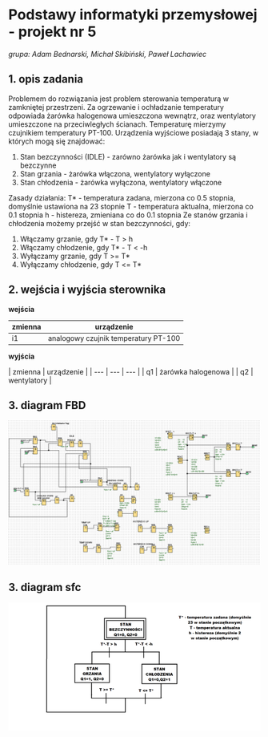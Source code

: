 # Podstawy informatyki przemysłowej - projekt nr 5

_grupa: Adam Bednarski, Michał Skibiński, Paweł Lachawiec_

## 1. opis zadania

Problemem do rozwiązania jest problem sterowania temperaturą w zamkniętej przestrzeni.
Za ogrzewanie i ochładzanie temperatury odpowiada żarówka halogenowa umieszczona wewnątrz, oraz
wentylatory umieszczone na przeciwległych ścianach. Temperaturę mierzymy czujnikiem temperatury PT-100.
Urządzenia wyjściowe posiadają 3 stany, w których mogą się znajdować:
1. Stan bezczynności (IDLE) - zarówno żarówka jak i wentylatory są bezczynne
2. Stan grzania - żarówka włączona, wentylatory wyłączone
3. Stan chłodzenia - żarówka wyłączona, wentylatory włączone

Zasady działania:
T* - temperatura zadana, mierzona co 0.5 stopnia, domyślnie ustawiona na 23 stopnie
T - temperatura aktualna, mierzona co 0.1 stopnia
h - histereza, zmieniana co do 0.1 stopnia
Ze stanów grzania i chłodzenia możemy przejść w stan bezczynności, gdy:
1. Włączamy grzanie, gdy T* - T > h
2. Włączamy chłodzenie, gdy T* - T < -h
3. Wyłączamy grzanie, gdy T >= T*
4. Wyłączamy chłodzenie, gdy T <= T*

## 2. wejścia i wyjścia sterownika

<b>wejścia</b>

| zmienna | urządzenie |
| --- | --- |
| i1 | analogowy czujnik temperatury PT-100 |

<b>wyjścia</b>

| zmienna | urządzenie |
| --- | --- | --- |
| q1 | żarówka halogenowa |
| q2 | wentylatory |

## 3. diagram FBD
![](fbd.png)

## 3. diagram sfc
![](sfc.png)